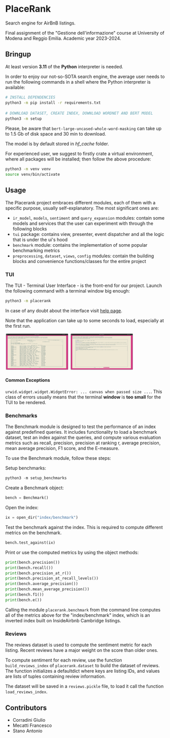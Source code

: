 # PlaceRank

Search engine for AirBnB listings.

Final assignment of the "Gestione dell'informazione" course at University of Modena and Reggio Emilia. Academic year 2023-2024.

## Bringup
At least version **3.11** of the **Python** interpreter is needed.

In order to enjoy our not-so-SOTA search engine, the average user needs to run the following commands in a shell where the Python interpreter is available:
```bash
# INSTALL DEPENDENCIES
python3 -m pip install -r requirements.txt

# DOWNLOAD DATASET, CREATE INDEX, DOWNLOAD WORDNET AND BERT MODEL
python3 -m setup
```

Please, be aware that `bert-large-uncased-whole-word-masking` can take up to 1.5 Gb of disk space and 30 min to download.

The model is by default stored in _hf\_cache_ folder.

For experienced user, we suggest to firstly crate a virtual environment, where all packages will be installed; then follow the above procedure:
```bash
python3 -m venv venv
source venv/bin/activate
```

## Usage
The Placerank project embraces different modules, each of them with a specific purpose, usually self-explanatory. The most significant ones are:
 - `ir_model`, `models`, `sentiment` and `query_expansion` modules: contain some models and services that the user can experiment with through the following blocks
 - `tui` package: contains view, presenter, event dispatcher and all the logic that is under the ui's hood
 - `benchmark` module: contains the implementation of some popular benchmarking metrics
 - `preprocessing`, `dataset`, `views`, `config` modules: contain the building blocks and convenience functions/classes for the entire project

### TUI
The TUI - Terminal User Interface - is the front-end for our project. Launch the following command with a terminal window big enough:
```bash
python3 -m placerank
```

In case of any doubt about the interface visit [help page](HELP.txt).

Note that the application can take up to some seconds to load, especially at the first run.

<img src="assets/tui.png" width="200px">
<img src="assets/tui2.png" width="200px">

#### Common Exceptions
`urwid.widget.widget.WidgetError: ... canvas when passed size ...`. This class of errors usually means that the terminal **window** is **too small** for the TUI to be rendered.

### Benchmarks
The Benchmark module is designed to test the performance of an index against predefined queries. It includes functionality to load a benchmark dataset, test an index against the queries, and compute various evaluation metrics such as recall, precision, precision at ranking r, average precision, mean average precision, F1 score, and the E-measure.

To use the Benchmark module, follow these steps:

Setup benchmarks:
```python
python3 -m setup_benchmarks
```

Create a Benchmark object:

```python
bench = Benchmark()
```

Open the index:

```python
ix = open_dir("index/benchmark")
```

Test the benchmark against the index. This is required to compute different metrics on the benchmark.

```python
bench.test_against(ix)
```

Print or use the computed metrics by using the object methods:

```python
print(bench.precision())
print(bench.recall())
print(bench.precision_at_r())
print(bench.precision_at_recall_levels())
print(bench.average_precision())
print(bench.mean_average_precision())
print(bench.f1())
print(bench.e())
```

Calling the module `placerank.benchmark` from the command line computes all of the metrics above for the "index/benchmark" index, which is an inverted index built on InsideAirbnb Cambridge listings.

### Reviews

The reviews dataset is used to compute the sentiment metric for each listing. Recent reviews have a major weight on the score than older ones.

To compute sentiment for each review, use the function `build_reviews_index` of `placerank.dataset` to build the dataset of reviews.
The function initializes a defaultdict where keys are listing IDs, and values are lists of tuples containing review information.

The dataset will be saved in a `reviews.pickle` file, to load it call the function `load_reviews_index`.

## Contributors
 - Corradini Giulio
 - Mecatti Francesco
 - Stano Antonio
